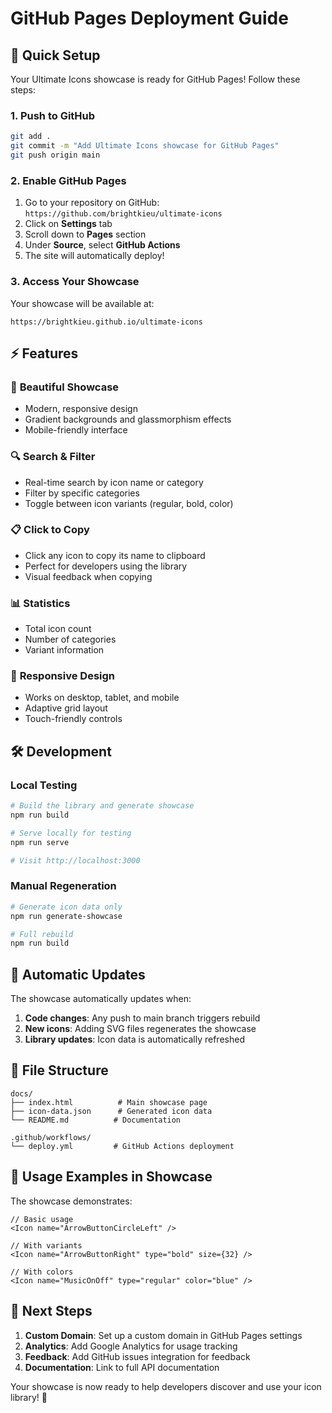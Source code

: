 # GitHub Pages Deployment Guide

## 🚀 Quick Setup

Your Ultimate Icons showcase is ready for GitHub Pages! Follow these steps:

### 1. Push to GitHub

```bash
git add .
git commit -m "Add Ultimate Icons showcase for GitHub Pages"
git push origin main
```

### 2. Enable GitHub Pages

1. Go to your repository on GitHub: `https://github.com/brightkieu/ultimate-icons`
2. Click on **Settings** tab
3. Scroll down to **Pages** section
4. Under **Source**, select **GitHub Actions**
5. The site will automatically deploy!

### 3. Access Your Showcase

Your showcase will be available at:
```
https://brightkieu.github.io/ultimate-icons
```

## ⚡ Features

### 🎨 **Beautiful Showcase**
- Modern, responsive design
- Gradient backgrounds and glassmorphism effects
- Mobile-friendly interface

### 🔍 **Search & Filter**
- Real-time search by icon name or category
- Filter by specific categories
- Toggle between icon variants (regular, bold, color)

### 📋 **Click to Copy**
- Click any icon to copy its name to clipboard
- Perfect for developers using the library
- Visual feedback when copying

### 📊 **Statistics**
- Total icon count
- Number of categories
- Variant information

### 📱 **Responsive Design**
- Works on desktop, tablet, and mobile
- Adaptive grid layout
- Touch-friendly controls

## 🛠 Development

### Local Testing

```bash
# Build the library and generate showcase
npm run build

# Serve locally for testing
npm run serve

# Visit http://localhost:3000
```

### Manual Regeneration

```bash
# Generate icon data only
npm run generate-showcase

# Full rebuild
npm run build
```

## 🔄 Automatic Updates

The showcase automatically updates when:

1. **Code changes**: Any push to main branch triggers rebuild
2. **New icons**: Adding SVG files regenerates the showcase
3. **Library updates**: Icon data is automatically refreshed

## 📁 File Structure

```
docs/
├── index.html          # Main showcase page
├── icon-data.json      # Generated icon data
└── README.md          # Documentation

.github/workflows/
└── deploy.yml         # GitHub Actions deployment
```

## 🎯 Usage Examples in Showcase

The showcase demonstrates:

```tsx
// Basic usage
<Icon name="ArrowButtonCircleLeft" />

// With variants
<Icon name="ArrowButtonRight" type="bold" size={32} />

// With colors
<Icon name="MusicOnOff" type="regular" color="blue" />
```

## 🌟 Next Steps

1. **Custom Domain**: Set up a custom domain in GitHub Pages settings
2. **Analytics**: Add Google Analytics for usage tracking
3. **Feedback**: Add GitHub issues integration for feedback
4. **Documentation**: Link to full API documentation

Your showcase is now ready to help developers discover and use your icon library! 🎉
